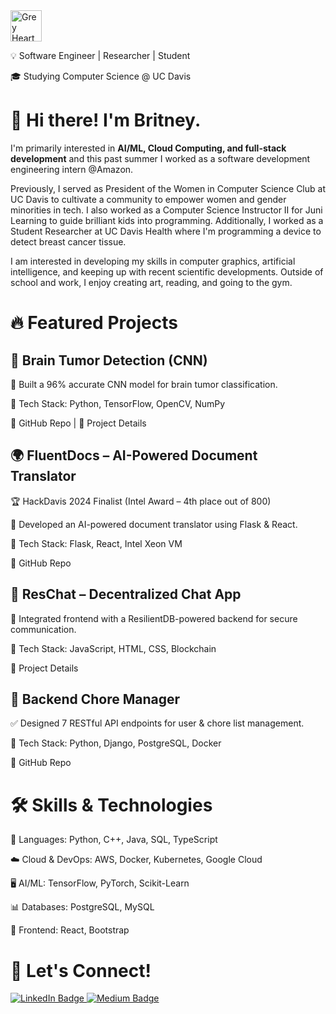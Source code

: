 <img src="https://raw.githubusercontent.com/Tarikul-Islam-Anik/Animated-Fluent-Emojis/master/Emojis/Smilies/Grey%20Heart.png" alt="Grey Heart" width="50" height="50" />

💡 Software Engineer | Researcher | Student

🎓 Studying Computer Science @ UC Davis

# 👋 Hi there! I'm Britney.

I'm primarily interested in **AI/ML, Cloud Computing, and full-stack development** and this past summer I worked as a software development engineering intern @Amazon.

Previously, I served as President of the Women in Computer Science Club at UC Davis to cultivate a community to empower women and gender minorities in tech. I also worked as a Computer Science Instructor II for Juni Learning to guide brilliant kids into programming. Additionally, I worked as a Student Researcher at UC Davis Health where I'm programming a device to detect breast cancer tissue.

I am interested in developing my skills in computer graphics, artificial intelligence, and keeping up with recent scientific developments. Outside of school and work, I enjoy creating art, reading, and going to the gym.

# 🔥 Featured Projects

## 🧠 Brain Tumor Detection (CNN)

🚀 Built a 96% accurate CNN model for brain tumor classification.

🔧 Tech Stack: Python, TensorFlow, OpenCV, NumPy

📌 GitHub Repo | 📝 Project Details



## 🌍 FluentDocs – AI-Powered Document Translator

🏆 HackDavis 2024 Finalist (Intel Award – 4th place out of 800)

📄 Developed an AI-powered document translator using Flask & React.

🔧 Tech Stack: Flask, React, Intel Xeon VM

📌 GitHub Repo

## 🔗 ResChat – Decentralized Chat App

💬 Integrated frontend with a ResilientDB-powered backend for secure communication.

🔧 Tech Stack: JavaScript, HTML, CSS, Blockchain

📝 Project Details

## 🏡 Backend Chore Manager

✅ Designed 7 RESTful API endpoints for user & chore list management.

🔧 Tech Stack: Python, Django, PostgreSQL, Docker

📌 GitHub Repo

# 🛠 Skills & Technologies
🚀 Languages: Python, C++, Java, SQL, TypeScript

☁️ Cloud & DevOps: AWS, Docker, Kubernetes, Google Cloud

🖥 AI/ML: TensorFlow, PyTorch, Scikit-Learn

📊 Databases: PostgreSQL, MySQL

📱 Frontend: React, Bootstrap

# 🚀 Let's Connect!

<div id="badges">
  <a href="https://www.linkedin.com/in/britneydunguyen">
    <img src="https://camo.githubusercontent.com/3364cf119f9d35458fb109b16e05608f2efa60431a35cef5d7b303b3655fa2a9/68747470733a2f2f696d672e736869656c64732e696f2f62616467652f4c696e6b6564496e2d2532333045373641382e7376673f267374796c653d666f722d7468652d6261646765266c6f676f3d4c696e6b6564496e266c6f676f436f6c6f723d7768697465" alt="LinkedIn Badge"/>
  </a>
    <a href="[https://www.linkedin.com/in/britneydunguyen](https://medium.com/@brii.nguyen)">
    <img src="https://camo.githubusercontent.com/90bba63756c0906b70d7b264a1b6e95b6ad37bd24a72d07b5c49f11f2395b617/68747470733a2f2f696d672e736869656c64732e696f2f62616467652f4d656469756d2d2532333030303030302e7376673f267374796c653d666f722d7468652d6261646765266c6f676f3d4d656469756d266c6f676f436f6c6f723d7768697465" alt="Medium Badge"/>
  </a>
</div>
<!--
### this week I spent my time on
![bri's GitHub stats](https://github-readme-stats.vercel.app/api?username=bdunguyen&show_icons=true&theme=dracula)

Here are some ideas to get you started:

- 🔭 I’m currently working on ...
- 🌱 I’m currently learning ...
- 👯 I’m looking to collaborate on ...
- 🤔 I’m looking for help with ...
- 💬 Ask me about ...
- 📫 How to reach me: ...
- 😄 Pronouns: ...
- ⚡ Fun fact: ...
-->
